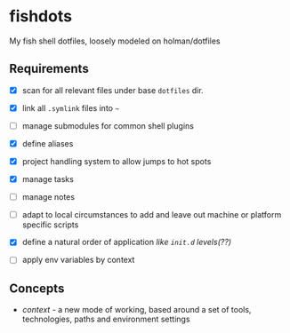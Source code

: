 # fishdots
My fish shell dotfiles, loosely modeled on holman/dotfiles

## Requirements

- [X] scan for all relevant files under base `dotfiles` dir.
- [X] link all `.symlink` files into `~`
- [ ] manage submodules for common shell plugins
- [X] define aliases
- [X] project handling system to allow jumps to hot spots
- [X] manage tasks
- [ ] manage notes
- [ ] adapt to local circumstances to add and leave out machine or platform specific scripts
- [X] define a natural order of application *like `init.d` levels(??)*
- [ ] apply env variables by context


## Concepts

- *context* - a new mode of working, based around a set of tools, technologies, paths and environment settings
